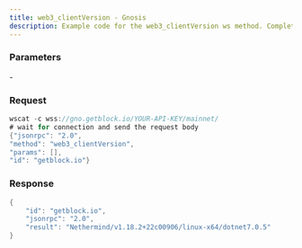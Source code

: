 ```yaml
---
title: web3_clientVersion - Gnosis
description: Example code for the web3_clientVersion ws method. Сomplete guide on how to use web3_clientVersion ws in GetBlock.io Web3 documentation.
---
```


### Parameters


\-

### Request

``` java
wscat -c wss://gno.getblock.io/YOUR-API-KEY/mainnet/ 
# wait for connection and send the request body 
{"jsonrpc": "2.0",
"method": "web3_clientVersion",
"params": [],
"id": "getblock.io"}
```

###  Response

``` java
{
    "id": "getblock.io",
    "jsonrpc": "2.0",
    "result": "Nethermind/v1.18.2+22c00906/linux-x64/dotnet7.0.5"
}
```

